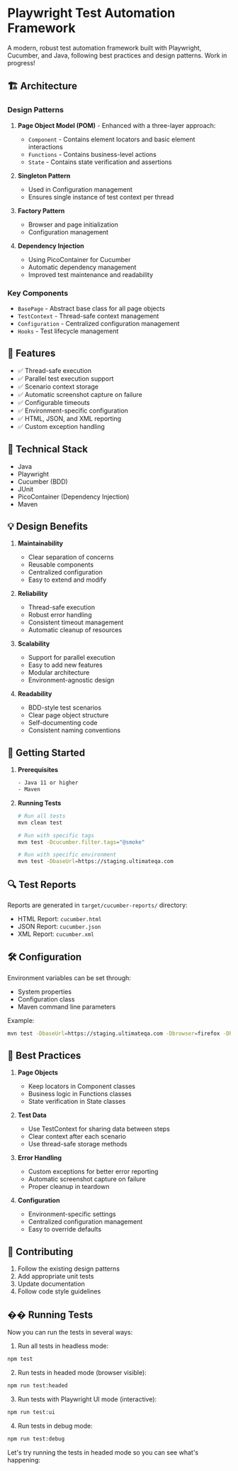 # Playwright Test Automation Framework

A modern, robust test automation framework built with Playwright, Cucumber, and Java, following best practices and design patterns. Work in progress!

## 🏗 Architecture

### Design Patterns

1. **Page Object Model (POM)** - Enhanced with a three-layer approach:
    - `Component` - Contains element locators and basic element interactions
    - `Functions` - Contains business-level actions
    - `State` - Contains state verification and assertions

2. **Singleton Pattern**
    - Used in Configuration management
    - Ensures single instance of test context per thread

3. **Factory Pattern**
    - Browser and page initialization
    - Configuration management

4. **Dependency Injection**
    - Using PicoContainer for Cucumber
    - Automatic dependency management
    - Improved test maintenance and readability

### Key Components

- `BasePage` - Abstract base class for all page objects
- `TestContext` - Thread-safe context management
- `Configuration` - Centralized configuration management
- `Hooks` - Test lifecycle management

## 🎯 Features

- ✅ Thread-safe execution
- ✅ Parallel test execution support
- ✅ Scenario context storage
- ✅ Automatic screenshot capture on failure
- ✅ Configurable timeouts
- ✅ Environment-specific configuration
- ✅ HTML, JSON, and XML reporting
- ✅ Custom exception handling

## 🔧 Technical Stack

- Java
- Playwright
- Cucumber (BDD)
- JUnit
- PicoContainer (Dependency Injection)
- Maven

## 💡 Design Benefits

1. **Maintainability**
    - Clear separation of concerns
    - Reusable components
    - Centralized configuration
    - Easy to extend and modify

2. **Reliability**
    - Thread-safe execution
    - Robust error handling
    - Consistent timeout management
    - Automatic cleanup of resources

3. **Scalability**
    - Support for parallel execution
    - Easy to add new features
    - Modular architecture
    - Environment-agnostic design

4. **Readability**
    - BDD-style test scenarios
    - Clear page object structure
    - Self-documenting code
    - Consistent naming conventions

## 🚀 Getting Started

1. **Prerequisites**
   ```bash
   - Java 11 or higher
   - Maven
   ```

2. **Running Tests**
   ```bash
   # Run all tests
   mvn clean test

   # Run with specific tags
   mvn test -Dcucumber.filter.tags="@smoke"

   # Run with specific environment
   mvn test -DbaseUrl=https://staging.ultimateqa.com
   ```

## 🔍 Test Reports

Reports are generated in `target/cucumber-reports/` directory:
- HTML Report: `cucumber.html`
- JSON Report: `cucumber.json`
- XML Report: `cucumber.xml`

## 🛠 Configuration

Environment variables can be set through:
- System properties
- Configuration class
- Maven command line parameters

Example:
```bash
mvn test -DbaseUrl=https://staging.ultimateqa.com -Dbrowser=firefox -Dheadless=true
```
## 🤝 Best Practices

1. **Page Objects**
    - Keep locators in Component classes
    - Business logic in Functions classes
    - State verification in State classes

2. **Test Data**
    - Use TestContext for sharing data between steps
    - Clear context after each scenario
    - Use thread-safe storage methods

3. **Error Handling**
    - Custom exceptions for better error reporting
    - Automatic screenshot capture on failure
    - Proper cleanup in teardown

4. **Configuration**
    - Environment-specific settings
    - Centralized configuration management
    - Easy to override defaults

## 📝 Contributing

1. Follow the existing design patterns
2. Add appropriate unit tests
3. Update documentation
4. Follow code style guidelines

## �� Running Tests

Now you can run the tests in several ways:

1. Run all tests in headless mode:
```bash
npm test
```

2. Run tests in headed mode (browser visible):
```bash
npm run test:headed
```

3. Run tests with Playwright UI mode (interactive):
```bash
npm run test:ui
```

4. Run tests in debug mode:
```bash
npm run test:debug
```

Let's try running the tests in headed mode so you can see what's happening:
